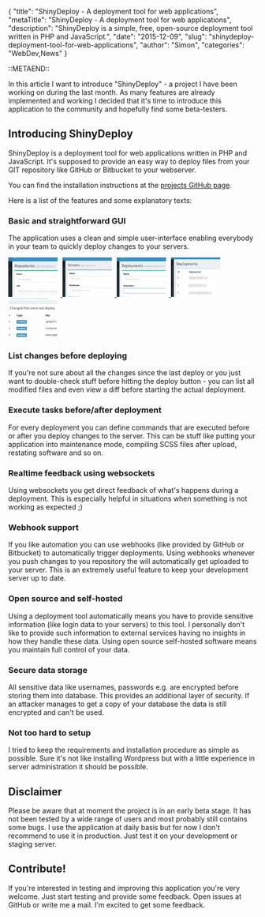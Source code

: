 {
    "title": "ShinyDeploy - A deployment tool for web applications",
    "metaTitle": "ShinyDeploy - A deployment tool for web applications",
    "description": "ShinyDeploy is a simple, free, open-source deployment tool written in PHP and JavaScript.",
    "date": "2015-12-09",
    "slug": "shinydeploy-deployment-tool-for-web-applications",
    "author": "Simon",
    "categories": "WebDev,News"
}

::METAEND::

In this article I want to introduce "ShinyDeploy" - a project I have been working on during the last month. As many
features are already implemented and working I decided that it's time to introduce this application to the community
and hopefully find some beta-testers.

<!--more-->

## Introducing ShinyDeploy

ShinyDeploy is a deployment tool for web applications written in PHP and JavaScript. It's supposed to provide an
easy way to deploy files from your GIT repository like GitHub or Bitbucket to your webserver.

You can find the installation instructions at the [projects GitHub page](https://github.com/nekudo/shiny_deploy).

Here is a list of the features and some explanatory texts:

### Basic and straightforward GUI

The application uses a clean and simple user-interface enabling everybody in your team to quickly deploy changes
to your servers.

<div>
    <a href="/images/blog/shinydeploy01.jpg">
        <img src="/images/blog/shinydeploy01_thumb.jpg" alt="Add repository view" style="margin-right:6px;" />
    </a>
    <a href="/images/blog/shinydeploy02.jpg">
        <img src="/images/blog/shinydeploy02_thumb.jpg" alt="Add server view" style="margin-right:6px;" />
    </a>
    <a href="/images/blog/shinydeploy03.jpg">
        <img src="/images/blog/shinydeploy03_thumb.jpg" alt="Create deployment view" style="margin-right:6px;" />
    </a>
    <a href="/images/blog/shinydeploy04.jpg">
        <img src="/images/blog/shinydeploy04_thumb.jpg" alt="Deployments list view" style="margin-right:6px;" />
    </a>
    <a href="/images/blog/shinydeploy05.jpg">
        <img src="/images/blog/shinydeploy05_thumb.jpg" alt="List of changed files" />
    </a>
</div>

### List changes before deploying

If you're not sure about all the changes since the last deploy or you just want to double-check stuff before hitting
the deploy button - you can list all modified files and even view a diff before starting the actual deployment.

### Execute tasks before/after deployment

For every deployment you can define commands that are executed before or after you deploy changes to the server. This
can be stuff like putting your application into maintenance mode, compiling SCSS files after upload, restating software
and so on.

### Realtime feedback using websockets

Using websockets you get direct feedback of what's happens during a deployment. This is especially helpful in situations
when something is not working as expected ;)

### Webhook support

If you like automation you can use webhooks (like provided by GitHub or Bitbucket) to automatically trigger deployments.
Using webhooks whenever you push changes to you repository the will automatically get uploaded to your server. This is
an extremely useful feature to keep your development server up to date.

### Open source and self-hosted

Using a deployment tool automatically means you have to provide sensitive information (like login data to your servers)
to this tool. I personally don't like to provide such information to external services having no insights in how they
handle these data. Using open source self-hosted software means you maintain full control of your data.

### Secure data storage

All sensitive data like usernames, passwords e.g. are encrypted before storing them into database. This provides an
additional layer of security. If an attacker manages to get a copy of your database the data is still encrypted and
can't be used.

### Not too hard to setup

I tried to keep the requirements and installation procedure as simple as possible. Sure it's not like installing
Wordpress but with a little experience in server administration it should be possible.

## Disclaimer

Please be aware that at moment the project is in an early beta stage. It has not been tested by a wide range of
users and most probably still contains some bugs. I use the application at daily basis but for now I don't recommend
to use it in production. Just test it on your development or staging server.

## Contribute!

If you're interested in testing and improving this application you're very welcome. Just start testing and provide some
feedback. Open issues at GitHub or write me a mail. I'm excited to get some feedback.